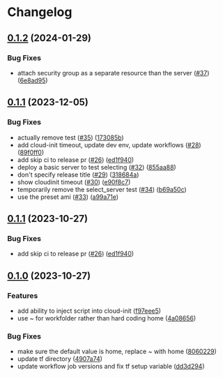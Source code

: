 # Changelog

## [0.1.2](https://github.com/rancher/terraform-aws-server/compare/v0.1.1...v0.1.2) (2024-01-29)


### Bug Fixes

* attach security group as a separate resource than the server ([#37](https://github.com/rancher/terraform-aws-server/issues/37)) ([6e8ad95](https://github.com/rancher/terraform-aws-server/commit/6e8ad9540a40661def83d707bb910dbc4a41f8bf))

## [0.1.1](https://github.com/rancher/terraform-aws-server/compare/v0.1.0...v0.1.1) (2023-12-05)


### Bug Fixes

* actually remove test ([#35](https://github.com/rancher/terraform-aws-server/issues/35)) ([173085b](https://github.com/rancher/terraform-aws-server/commit/173085b3ee4c8232f548f1bd78bd130ac1b48a65))
* add cloud-init timeout, update dev env, update workflows ([#28](https://github.com/rancher/terraform-aws-server/issues/28)) ([89f0ff0](https://github.com/rancher/terraform-aws-server/commit/89f0ff09d9d1e0d515cfdd627e68b4e46151829b))
* add skip ci to release pr ([#26](https://github.com/rancher/terraform-aws-server/issues/26)) ([ed1f940](https://github.com/rancher/terraform-aws-server/commit/ed1f94028cdf7aae199eca275d24f271ab6456fa))
* deploy a basic server to test selecting ([#32](https://github.com/rancher/terraform-aws-server/issues/32)) ([855aa88](https://github.com/rancher/terraform-aws-server/commit/855aa888f2703b01a199c5ca794c2fd3b9d91e79))
* don't specify release title ([#29](https://github.com/rancher/terraform-aws-server/issues/29)) ([318684a](https://github.com/rancher/terraform-aws-server/commit/318684aa7558c09a27553ba0b4e88239885b1e66))
* show cloudinit timeout ([#30](https://github.com/rancher/terraform-aws-server/issues/30)) ([e90f8c7](https://github.com/rancher/terraform-aws-server/commit/e90f8c711837397937eeca55313c59d325328691))
* temporarily remove the select_server test ([#34](https://github.com/rancher/terraform-aws-server/issues/34)) ([b69a50c](https://github.com/rancher/terraform-aws-server/commit/b69a50c723b76e67d208b051c1a6e542bf0ce37c))
* use the preset ami ([#33](https://github.com/rancher/terraform-aws-server/issues/33)) ([a99a71e](https://github.com/rancher/terraform-aws-server/commit/a99a71eebc204c403395e444911375ab3efaee2f))

## [0.1.1](https://github.com/rancher/terraform-aws-server/compare/v0.1.0...v0.1.1) (2023-10-27)


### Bug Fixes

* add skip ci to release pr ([#26](https://github.com/rancher/terraform-aws-server/issues/26)) ([ed1f940](https://github.com/rancher/terraform-aws-server/commit/ed1f94028cdf7aae199eca275d24f271ab6456fa))

## [0.1.0](https://github.com/rancher/terraform-aws-server/compare/v0.0.16...v0.1.0) (2023-10-27)


### Features

* add ability to inject script into cloud-init ([f97eee5](https://github.com/rancher/terraform-aws-server/commit/f97eee5bc13b83fef1dbb6275b6ca9b0620714d3))
* use ~ for workfolder rather than hard coding home ([4a08656](https://github.com/rancher/terraform-aws-server/commit/4a08656ad59b3d62fd54f2b46c0f385438756f8a))


### Bug Fixes

* make sure the default value is home, replace ~ with home ([8060229](https://github.com/rancher/terraform-aws-server/commit/80602294eca0bfa541e6f8de67ad41eb189137c5))
* update tf directory ([4907a74](https://github.com/rancher/terraform-aws-server/commit/4907a74923f19a9ac3b26815f243239d72430353))
* update workflow job versions and fix tf setup variable ([dd3d294](https://github.com/rancher/terraform-aws-server/commit/dd3d2945aff0286e5a031de3621984cb884203af))
